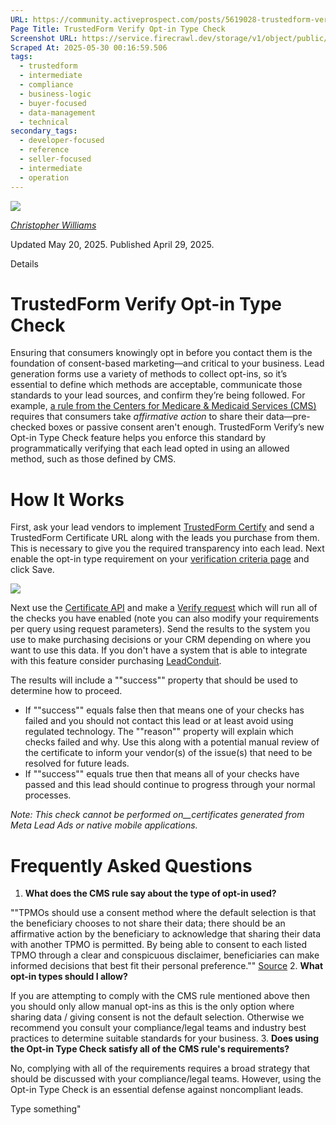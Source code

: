 ```yaml
---
URL: https://community.activeprospect.com/posts/5619028-trustedform-verify-opt-in-type-check
Page Title: TrustedForm Verify Opt-in Type Check
Screenshot URL: https://service.firecrawl.dev/storage/v1/object/public/media/screenshot-b1a49eb3-c647-4af5-b6df-afd5e6c70ba3.png
Scraped At: 2025-05-30 00:16:59.506
tags:
  - trustedform
  - intermediate
  - compliance
  - business-logic
  - buyer-focused
  - data-management
  - technical
secondary_tags:
  - developer-focused
  - reference
  - seller-focused
  - intermediate
  - operation
---
```


[![](https://content2.bloomfire.com/avatars/users/1405246/thumb/thumbnail.png?f=1620827893&Expires=1748567764&Signature=k2EnCRpiTRmRjLWA5M8R7-Q~ePGyjTegalEZr1l2l~eMY7xFC2FmIo-9OVSnDVpY--Mbi82MQMtP34UG13foga8dMzBCQXPMx9xZ6rTZuOwK4GntN5kl6ltaJW5O5hfTxErw7QwuwLQQFZMhZXzzoxPST5FL4ufGvdNExAJJnrRC0j73E2QDrOgs~ZI-UT83wHw8JAC3dI4sJywxG-Sz8cB8e1bez~Lkv58sV9LFMjjG0AEtHKl9lnpZ18yXsHxZBPQHp93RW96Xf4nR3shGoGD54gzpAp0Fi~UM5eF4kPQBsi-BnI~SwbfUI1KMOXLzmlqBFq7S~atB-d8kmcDaXQ__&Key-Pair-Id=APKAIDFCFZ2UHE5LPIUA)](https://community.activeprospect.com/memberships/7846678-christopher-williams)

[_Christopher Williams_](https://community.activeprospect.com/memberships/7846678-christopher-williams)

Updated May 20, 2025. Published April 29, 2025.

Details

# TrustedForm Verify Opt-in Type Check

Ensuring that consumers knowingly opt in before you contact them is the foundation of consent-based marketing—and critical to your business. Lead generation forms use a variety of methods to collect opt-ins, so it’s essential to define which methods are acceptable, communicate those standards to your lead sources, and confirm they’re being followed. For example, [a rule from the Centers for Medicare & Medicaid Services (CMS)](https://www.federalregister.gov/documents/2024/04/23/2024-07105/medicare-program-changes-to-the-medicare-advantage-and-the-medicare-prescription-drug-benefit#p-1610) requires that consumers take _affirmative action_ to share their data—pre-checked boxes or passive consent aren't enough. TrustedForm Verify’s new Opt-in Type Check feature helps you enforce this standard by programmatically verifying that each lead opted in using an allowed method, such as those defined by CMS.

# How It Works

First, ask your lead vendors to implement [TrustedForm Certify](https://activeprospect.com/trustedform/certify?_gl=1*1svxali*_gcl_au*NzQzNzM3ODgwLjE3Mzg1OTY4NTUuMTE5Mzg3NzEzLjE3Mzg4ODY5MzQuMTczODg4Njk1Mg..*_ga*OTA3MjA4OTIuMTY5OTQxNDgwMg..*_ga_QHXBV6N7D1*MTczOTkxNjE0OC42MC4xLjE3Mzk5MjA4NjEuNjAuMC4w) and send a TrustedForm Certificate URL along with the leads you purchase from them. This is necessary to give you the required transparency into each lead. Next enable the opt-in type requirement on your [verification criteria page](https://app.trustedform.com/verification_criteria?__hstc=41051389.6062023944b4e6cfc3d72621639c26c5.1748564214438.1748564214438.1748564214438.1&__hssc=41051389.1.1748564214438&__hsfp=3707738794) and click Save.

![](https://content2.bloomfire.com/thumbnails/contents/004/943/364/original.png?f=1745940705&Expires=1748567811&Signature=XOiXXsQvNy02zm3vyO5ItMzU~pRgYD79oTp7SebDLoUZtUtH92MbXMOfCVSErpyBiQam~D4VbHnrZ9K1RAMFUrd~OEUQgHAfy2YfLDU~hSjRm82C6eGRN6iEgP~TDOK5OxCT--2g3HJe3-t2YAmzz5KpJsdrI~Sg1yzVwRJUiNF6En82F-UXTnzYV9G0stgB1pdCZd~PqOoKOAnzVD0FI0RShVRBWwfrPDoYD~4oZ6nHWLWrhk3dZi2Vi4K3Rb-hrXJZA4roMnhZTcMfgDbPmHaUe-XIBtRkbBkrfAP7MfpjvliWcX~Q35NfkRkFLuuz7N3AsrhnfvgSr0ldrnjAjQ__&Key-Pair-Id=APKAIDFCFZ2UHE5LPIUA)

Next use the [Certificate API](https://developers.activeprospect.com/docs/trustedform/api/v4.0/tag/Certificate-URL/) and make a [Verify request](https://developers.activeprospect.com/docs/trustedform/api/v4.0/tag/Verify/) which will run all of the checks you have enabled (note you can also modify your requirements per query using request parameters). Send the results to the system you use to make purchasing decisions or your CRM depending on where you want to use this data. If you don't have a system that is able to integrate with this feature consider purchasing [LeadConduit](https://activeprospect.com/leadconduit).

The results will include a ""success"" property that should be used to determine how to proceed.

- If ""success"" equals false then that means one of your checks has failed and you should not contact this lead or at least avoid using regulated technology. The ""reason"" property will explain which checks failed and why. Use this along with a potential manual review of the certificate to inform your vendor(s) of the issue(s) that need to be resolved for future leads.
- If ""success"" equals true then that means all of your checks have passed and this lead should continue to progress through your normal processes.

_Note: This check cannot be performed on__certificates generated from Meta Lead Ads or native mobile applications._

# Frequently Asked Questions

1. **What does the CMS rule say about the type of opt-in used?**

""TPMOs should use a consent method where the default selection is that the beneficiary chooses to not share their data; there should be an affirmative action by the beneficiary to acknowledge that sharing their data with another TPMO is permitted. By being able to consent to each listed TPMO through a clear and conspicuous disclaimer, beneficiaries can make informed decisions that best fit their personal preference."" [Source](https://www.federalregister.gov/documents/2024/04/23/2024-07105/medicare-program-changes-to-the-medicare-advantage-and-the-medicare-prescription-drug-benefit#p-1610)
2. **What opt-in types should I allow?**

If you are attempting to comply with the CMS rule mentioned above then you should only allow manual opt-ins as this is the only option where sharing data / giving consent is not the default selection. Otherwise we recommend you consult your compliance/legal teams and industry best practices to determine suitable standards for your business.
3. **Does using the Opt-in Type Check satisfy all of the CMS rule's requirements?**

No, complying with all of the requirements requires a broad strategy that should be discussed with your compliance/legal teams. However, using the Opt-in Type Check is an essential defense against noncompliant leads.

Type something"

